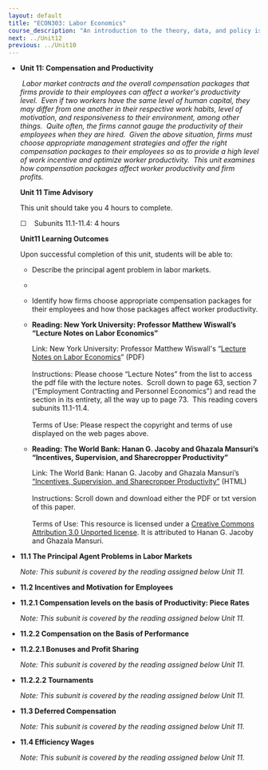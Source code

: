 ```yaml
---
layout: default
title: "ECON303: Labor Economics"
course_description: "An introduction to the theory, data, and policy issues related to labor markets as well as empirical analysis of labor market outcomes. Topics include: compensating wage differentials, labor mobility, unions, unemployment, human capital investments, and discrimination."
next: ../Unit12
previous: ../Unit10
---
```

-   **Unit 11: Compensation and Productivity**  

     *Labor market contracts and the overall compensation packages that
    firms provide to their employees can affect a worker's productivity
    level.  Even if two workers have the same level of human capital,
    they may differ from one another in their respective work habits,
    level of motivation, and responsiveness to their environment, among
    other things.  Quite often, the firms cannot gauge the productivity
    of their employees when they are hired.  Given the above situation,
    firms must choose appropriate management strategies and offer the
    right compensation packages to their employees so as to provide a
    high level of work incentive and optimize worker productivity.  This
    unit examines how compensation packages affect worker productivity
    and firm profits.*

    **Unit 11 Time Advisory**  

    This unit should take you 4 hours to complete.

    ☐    Subunits 11.1-11.4: 4 hours

    **Unit11 Learning Outcomes**  

    Upon successful completion of this unit, students will be able to:

    -   Describe the principal agent problem in labor markets.
    -     
    -   Identify how firms choose appropriate compensation packages for
        their employees and how those packages affect worker
        productivity.

    -   **Reading: New York University: Professor Matthew Wiswall’s
        “Lecture Notes on Labor Economics”**

        Link: New York University: Professor Matthew Wiswall's “[Lecture
        Notes on Labor
        Economics](https://sites.google.com/site/mattwiswall/teaching)”
        (PDF)  
            
         Instructions: Please choose “Lecture Notes” from the list to
        access the pdf file with the lecture notes.  Scroll down to page
        63, section 7 (“Employment Contracting and Personnel Economics")
        and read the section in its entirety, all the way up to page
        73.  This reading covers subunits 11.1-11.4.  
            
         Terms of Use: Please respect the copyright and terms of use
        displayed on the web pages above.

    -   **Reading: The World Bank: Hanan G. Jacoby and Ghazala Mansuri’s
        “Incentives, Supervision, and Sharecropper Productivity”**

        Link: The World Bank: Hanan G. Jacoby and Ghazala Mansuri’s
        [“Incentives, Supervision, and Sharecropper
        Productivity”](https://openknowledge.worldbank.org/handle/10986/7128) (HTML)  
            
         Instructions: Scroll down and download either the PDF or txt
        version of this paper.  
            
         Terms of Use: This resource is licensed under a [Creative
        Commons Attribution 3.0 Unported
        license](http://creativecommons.org/licenses/by/3.0/). It is
        attributed to Hanan G. Jacoby and Ghazala Mansuri.

-   **11.1 The Principal Agent Problems in Labor Markets**  

    *Note: This subunit is covered by the reading assigned below Unit
    11.*

-   **11.2 Incentives and Motivation for Employees**  
-   **11.2.1 Compensation levels on the basis of Productivity: Piece
    Rates**  

    *Note: This subunit is covered by the reading assigned below Unit
    11.*

-   **11.2.2 Compensation on the Basis of Performance**  
-   **11.2.2.1 Bonuses and Profit Sharing**  

    *Note: This subunit is covered by the reading assigned below Unit
    11.*

-   **11.2.2.2 Tournaments**  

    *Note: This subunit is covered by the reading assigned below Unit
    11.*

-   **11.3 Deferred Compensation**  

    *Note: This subunit is covered by the reading assigned below Unit
    11.*

-   **11.4 Efficiency Wages**  

    *Note: This subunit is covered by the reading assigned below Unit
    11.*
